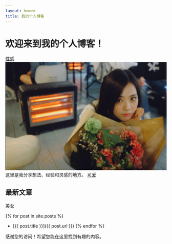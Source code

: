 ```yaml
---
layout: homem
title: 我的个人博客
---
```


# 欢迎来到我的个人博客！
[性感](./images/21.jpg)
![image](./images/22.jpg)
这里是我分享想法、经验和灵感的地方。
[可爱](./images/20.jpg)
## 最新文章
[美女](./images/19.jpg)

{% for post in site.posts %}
  - [{{ post.title }}]({{ post.url }})
{% endfor %}

感谢您的访问！希望您能在这里找到有趣的内容。
